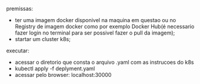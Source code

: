 premissas:
 - ter uma imagem docker disponivel na maquina em questao ou no Registry de imagem docker como por exemplo Docker Hub(é necessario fazer login no terminal para ser possivel fazer o pull da imagem);
 - startar um cluster k8s;
 
 executar:
 - acessar o diretorio que consta o arquivo .yaml com as instrucoes do k8s
 - kubectl apply -f deplyment.yaml
 - acessar pelo browser: localhost:30000